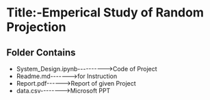 # Title:-Emperical Study of Random Projection




## Folder Contains
   
   * System_Design.ipynb---------->Code of Project
   * Readme.md------->for Instruction
   * Report.pdf------>Report of given Project
   * data.csv-------->Microsoft PPT
